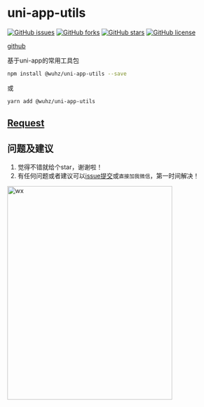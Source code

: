 # uni-app-utils

[![GitHub issues](https://img.shields.io/github/issues/HanZhaorz/uni-app-utils)](https://github.com/HanZhaorz/uni-app-utils/issues)
[![GitHub forks](https://img.shields.io/github/forks/HanZhaorz/uni-app-utils)](https://github.com/HanZhaorz/uni-app-utils/network)
[![GitHub stars](https://img.shields.io/github/stars/HanZhaorz/uni-app-utils)](https://github.com/HanZhaorz/uni-app-utils/stargazers)
[![GitHub license](https://img.shields.io/github/license/HanZhaorz/uni-app-utils)](https://github.com/HanZhaorz/uni-app-utils/blob/master/LICENSE)

[github](https://github.com/HanZhaorz/uni-app-utils)

基于uni-app的常用工具包

```bash
npm install @wuhz/uni-app-utils --save
```

或

```bash
yarn add @wuhz/uni-app-utils
```

## [Request](http://blog.hzyun.top/uni-app-utils/Request.html)

## 问题及建议

1. 觉得不错就给个star，谢谢啦！
2. 有任何问题或者建议可以[issue提交](https://github.com/HanZhaorz/uni-app-utils/issues)或`直接加我微信`，第一时间解决！

<img src="http://hanzhaorz.oss-cn-hangzhou.aliyuncs.com/code.jpeg" width = "376" height = "487" alt="wx"/>
